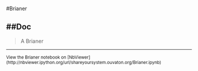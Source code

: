 
<!--
FrozenIsBool False
-->

#Brianer

##Doc
----


> 
> A Brianer
> 
> 

----

<small>
View the Brianer notebook on [NbViewer](http://nbviewer.ipython.org/url/shareyoursystem.ouvaton.org/Brianer.ipynb)
</small>

